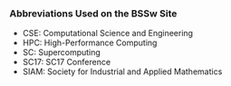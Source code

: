 ### Abbreviations Used on the BSSw Site

- CSE: Computational Science and Engineering
- HPC: High-Performance Computing
- SC: Supercomputing
- SC17: SC17 Conference
- SIAM: Society for Industrial and Applied Mathematics

<!---
Publish: no
---!>
